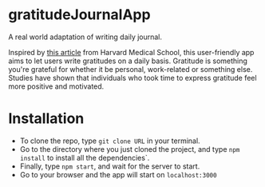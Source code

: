 # gratitudeJournalApp
A real world adaptation of writing daily journal.

Inspired by [this article](https://www.health.harvard.edu/healthbeat/giving-thanks-can-make-you-happier) from Harvard Medical School, this user-friendly app aims to let users write gratitudes on a daily basis. Gratitude is something you're grateful for whether it be personal, work-related or something else. Studies have shown that individuals who took time to express gratitude feel more positive and motivated.

# Installation
* To clone the repo, type `git clone URL` in your terminal.
* Go to the directory where you just cloned the project, and type `npm install` to install all the dependencies`.
* Finally, type `npm start`, and wait for the server to start.
* Go to your browser and the app will start on `localhost:3000`

